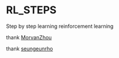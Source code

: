 # RL_STEPS
Step by step learning reinforcement learning


thank [MorvanZhou](https://github.com/MorvanZhou/Reinforcement-learning-with-tensorflow)

thank [seungeunrho](https://github.com/seungeunrho/minimalRL)



